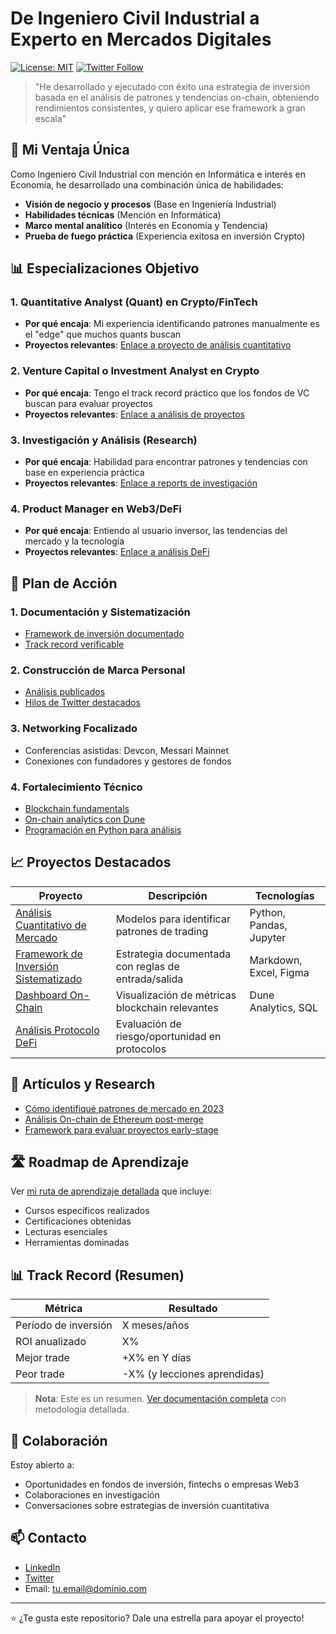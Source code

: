 # De Ingeniero Civil Industrial a Experto en Mercados Digitales

[![License: MIT](https://img.shields.io/badge/License-MIT-yellow.svg)](https://opensource.org/licenses/MIT)
[![Twitter Follow](https://img.shields.io/twitter/follow/TuUsuario?style=social)](https://twitter.com/TuUsuario)

> "He desarrollado y ejecutado con éxito una estrategia de inversión basada en el análisis de patrones y tendencias on-chain, obteniendo rendimientos consistentes, y quiero aplicar ese framework a gran escala"

## 🎯 Mi Ventaja Única

Como Ingeniero Civil Industrial con mención en Informática e interés en Economía, he desarrollado una combinación única de habilidades:

- **Visión de negocio y procesos** (Base en Ingeniería Industrial)
- **Habilidades técnicas** (Mención en Informática) 
- **Marco mental analítico** (Interés en Economía y Tendencia)
- **Prueba de fuego práctica** (Experiencia exitosa en inversión Crypto)

## 📊 Especializaciones Objetivo

### 1. Quantitative Analyst (Quant) en Crypto/FinTech
- **Por qué encaja**: Mi experiencia identificando patrones manualmente es el "edge" que muchos quants buscan
- **Proyectos relevantes**: [Enlace a proyecto de análisis cuantitativo](/projects/quantitative-analysis)

### 2. Venture Capital o Investment Analyst en Crypto  
- **Por qué encaja**: Tengo el track record práctico que los fondos de VC buscan para evaluar proyectos
- **Proyectos relevantes**: [Enlace a análisis de proyectos](/projects/investment-framework)

### 3. Investigación y Análisis (Research)
- **Por qué encaja**: Habilidad para encontrar patrones y tendencias con base en experiencia práctica
- **Proyectos relevantes**: [Enlace a reports de investigación](/research)

### 4. Product Manager en Web3/DeFi
- **Por qué encaja**: Entiendo al usuario inversor, las tendencias del mercado y la tecnología
- **Proyectos relevantes**: [Enlace a análisis DeFi](/projects/defi-protocol-analysis)

## 🚀 Plan de Acción

### 1. Documentación y Sistematización
- [Framework de inversión documentado](/projects/investment-framework)
- [Track record verificable](/projects/performance)

### 2. Construcción de Marca Personal
- [Análisis publicados](/research/published-articles)
- [Hilos de Twitter destacados](https://twitter.com/TuUsuario)

### 3. Networking Focalizado
- Conferencias asistidas: Devcon, Messari Mainnet
- Conexiones con fundadores y gestores de fondos

### 4. Fortalecimiento Técnico
- [Blockchain fundamentals](/learning-path/blockchain-basics)
- [On-chain analytics con Dune](/projects/onchain-research)
- [Programación en Python para análisis](/projects/quantitative-analysis)

## 📈 Proyectos Destacados

| Proyecto | Descripción | Tecnologías |
|----------|-------------|-------------|
| [Análisis Cuantitativo de Mercado](/projects/quantitative-analysis) | Modelos para identificar patrones de trading | Python, Pandas, Jupyter |
| [Framework de Inversión Sistematizado](/projects/investment-framework) | Estrategia documentada con reglas de entrada/salida | Markdown, Excel, Figma |
| [Dashboard On-Chain](/projects/onchain-research) | Visualización de métricas blockchain relevantes | Dune Analytics, SQL |
| [Análisis Protocolo DeFi](/projects/defi-protocol-analysis) | Evaluación de riesgo/oportunidad en protocolos | |

## 📖 Artículos y Research

- [Cómo identifiqué patrones de mercado en 2023](/research/published-articles/patrones-mercado-2023.md)
- [Análisis On-chain de Ethereum post-merge](/research/published-articles/ethereum-post-merge.md)
- [Framework para evaluar proyectos early-stage](/research/published-articles/framework-early-stage.md)

## 🛣️ Roadmap de Aprendizaje

Ver [mi ruta de aprendizaje detallada](/learning-path) que incluye:

- Cursos específicos realizados
- Certificaciones obtenidas
- Lecturas esenciales
- Herramientas dominadas

## 📊 Track Record (Resumen)

| Métrica | Resultado |
|---------|-----------|
| Período de inversión | X meses/años |
| ROI anualizado | X% |
| Mejor trade | +X% en Y días |
| Peor trade | -X% (y lecciones aprendidas) |

> **Nota**: Este es un resumen. [Ver documentación completa](/projects/performance) con metodología detallada.

## 🤝 Colaboración

Estoy abierto a:
- Oportunidades en fondos de inversión, fintechs o empresas Web3
- Colaboraciones en investigación
- Conversaciones sobre estrategias de inversión cuantitativa

## 📫 Contacto

- [LinkedIn](https://linkedin.com/in/tuperfil)
- [Twitter](https://twitter.com/TuUsuario)
- Email: tu.email@dominio.com

---

⭐ ¿Te gusta este repositorio? Dale una estrella para apoyar el proyecto!
